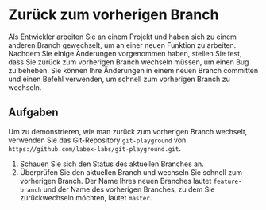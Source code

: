 # Zurück zum vorherigen Branch

Als Entwickler arbeiten Sie an einem Projekt und haben sich zu einem anderen Branch gewechselt, um an einer neuen Funktion zu arbeiten. Nachdem Sie einige Änderungen vorgenommen haben, stellen Sie fest, dass Sie zurück zum vorherigen Branch wechseln müssen, um einen Bug zu beheben. Sie können Ihre Änderungen in einem neuen Branch committen und einen Befehl verwenden, um schnell zum vorherigen Branch zu wechseln.

## Aufgaben

Um zu demonstrieren, wie man zurück zum vorherigen Branch wechselt, verwenden Sie das Git-Repository `git-playground` von `https://github.com/labex-labs/git-playground.git`.

1. Schauen Sie sich den Status des aktuellen Branches an.
2. Überprüfen Sie den aktuellen Branch und wechseln Sie schnell zum vorherigen Branch. Der Name Ihres neuen Branches lautet `feature-branch` und der Name des vorherigen Branches, zu dem Sie zurückwechseln möchten, lautet `master`.
